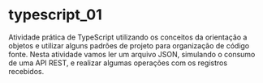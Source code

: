 # typescript_01
Atividade prática de TypeScript utilizando os conceitos da orientação a objetos e utilizar alguns padrões de projeto para organização de código fonte.   Nesta atividade vamos ler um arquivo JSON, simulando o consumo de uma API REST, e realizar algumas operações com os registros recebidos.
